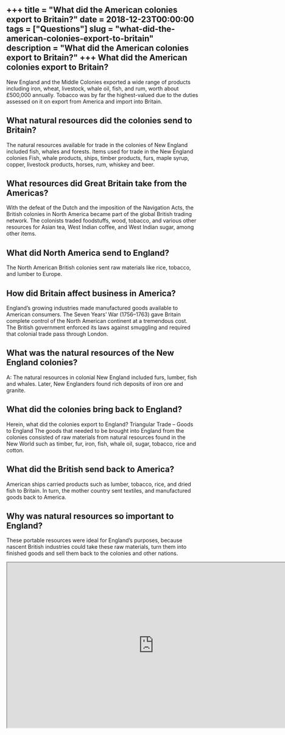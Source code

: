 +++
title = "What did the American colonies export to Britain?"
date = 2018-12-23T00:00:00
tags = ["Questions"]
slug = "what-did-the-american-colonies-export-to-britain"
description = "What did the American colonies export to Britain?"
+++
What did the American colonies export to Britain?
-------------------------------------------------

New England and the Middle Colonies exported a wide range of products including iron, wheat, livestock, whale oil, fish, and rum, worth about £500,000 annually. Tobacco was by far the highest-valued due to the duties assessed on it on export from America and import into Britain.

What natural resources did the colonies send to Britain?
--------------------------------------------------------

The natural resources available for trade in the colonies of New England included fish, whales and forests. Items used for trade in the New England colonies Fish, whale products, ships, timber products, furs, maple syrup, copper, livestock products, horses, rum, whiskey and beer.

What resources did Great Britain take from the Americas?
--------------------------------------------------------

With the defeat of the Dutch and the imposition of the Navigation Acts, the British colonies in North America became part of the global British trading network. The colonists traded foodstuffs, wood, tobacco, and various other resources for Asian tea, West Indian coffee, and West Indian sugar, among other items.

What did North America send to England?
---------------------------------------

The North American British colonies sent raw materials like rice, tobacco, and lumber to Europe.

How did Britain affect business in America?
-------------------------------------------

England’s growing industries made manufactured goods available to American consumers. The Seven Years’ War (1756–1763) gave Britain complete control of the North American continent at a tremendous cost. The British government enforced its laws against smuggling and required that colonial trade pass through London.

What was the natural resources of the New England colonies?
-----------------------------------------------------------

A: The natural resources in colonial New England included furs, lumber, fish and whales. Later, New Englanders found rich deposits of iron ore and granite.

What did the colonies bring back to England?
--------------------------------------------

Herein, what did the colonies export to England? Triangular Trade – Goods to England The goods that needed to be brought into England from the colonies consisted of raw materials from natural resources found in the New World such as timber, fur, iron, fish, whale oil, sugar, tobacco, rice and cotton.

What did the British send back to America?
------------------------------------------

American ships carried products such as lumber, tobacco, rice, and dried fish to Britain. In turn, the mother country sent textiles, and manufactured goods back to America.

Why was natural resources so important to England?
--------------------------------------------------

These portable resources were ideal for England’s purposes, because nascent British industries could take these raw materials, turn them into finished goods and sell them back to the colonies and other nations.

<iframe allow="accelerometer; autoplay; clipboard-write; encrypted-media; gyroscope; picture-in-picture" allowfullscreen="" class="__youtube_prefs__  epyt-is-override  no-lazyload" data-no-lazy="1" data-origheight="433" data-origwidth="770" data-skipgform_ajax_framebjll="" height="433" id="_ytid_38102" loading="lazy" src="https://www.youtube.com/embed/cKyyI4tW03U?enablejsapi=1&autoplay=0&cc_load_policy=0&cc_lang_pref=&iv_load_policy=1&loop=0&modestbranding=0&rel=1&fs=1&playsinline=0&autohide=2&theme=dark&color=red&controls=1&" title="YouTube player" width="770"></iframe>